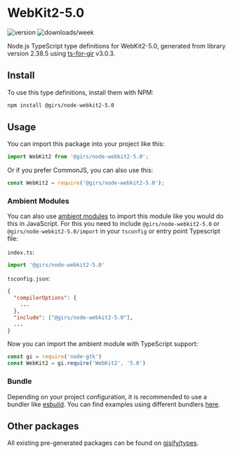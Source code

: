 
# WebKit2-5.0

![version](https://img.shields.io/npm/v/@girs/node-webkit2-5.0)
![downloads/week](https://img.shields.io/npm/dw/@girs/node-webkit2-5.0)


Node.js TypeScript type definitions for WebKit2-5.0, generated from library version 2.38.5 using [ts-for-gir](https://github.com/gjsify/ts-for-gir) v3.0.3.


## Install

To use this type definitions, install them with NPM:
```bash
npm install @girs/node-webkit2-5.0
```

## Usage

You can import this package into your project like this:
```ts
import WebKit2 from '@girs/node-webkit2-5.0';
```

Or if you prefer CommonJS, you can also use this:
```ts
const WebKit2 = require('@girs/node-webkit2-5.0');
```

### Ambient Modules

You can also use [ambient modules](https://github.com/gjsify/ts-for-gir/tree/main/packages/cli#ambient-modules) to import this module like you would do this in JavaScript.
For this you need to include `@girs/node-webkit2-5.0` or `@girs/node-webkit2-5.0/import` in your `tsconfig` or entry point Typescript file:

`index.ts`:
```ts
import '@girs/node-webkit2-5.0'
```

`tsconfig.json`:
```json
{
  "compilerOptions": {
    ...
  },
  "include": ["@girs/node-webkit2-5.0"],
  ...
}
```

Now you can import the ambient module with TypeScript support: 

```ts
const gi = require('node-gtk')
const WebKit2 = gi.require('WebKit2', '5.0')
```


### Bundle

Depending on your project configuration, it is recommended to use a bundler like [esbuild](https://esbuild.github.io/). You can find examples using different bundlers [here](https://github.com/gjsify/ts-for-gir/tree/main/examples).

## Other packages

All existing pre-generated packages can be found on [gjsify/types](https://github.com/gjsify/types).

